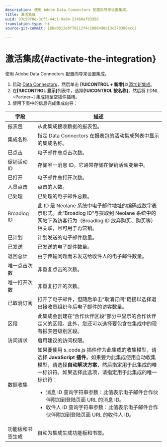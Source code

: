 ```yaml
---
description: 使用 Adobe Data Connectors 配置向导来设置集成。
title: 激活集成
uuid: 93c59f8e-3cf5-44c1-9a04-22460af93d5d
translation-type: ht
source-git-commit: 16ba0b12e0f70112f4c10804d0a13c278388ecc2

---
```



# 激活集成{#activate-the-integration}

使用 Adobe Data Connectors 配置向导来设置集成。

1. 启动 [Data Connectors](https://marketing.adobe.com/resources/help/zh_CN/genesis/c_overview.html)，然后单击 **[!UICONTROL + 新增]**&#x200B;以[添加新集成](https://marketing.adobe.com/resources/help/zh_CN/genesis/t_add_integration.html)。
1. 在&#x200B;**[!UICONTROL 显示]**&#x200B;列表中，选择&#x200B;**[!UICONTROL 按名称]**，然后将 [!DNL ~Partner~] 集成拖至空插件插槽。
1. 使用下表中的信息完成集成向导：

| 字段 | 描述 |
|--- |--- |
| 报表包 | 从此集成接收数据的报表包。 |
| 集成名称 | 指定 Data Connectors 在报表包的活动集成列表中显示的集成名称。 |
| 已点击 | 电子邮件总点击次数。 |
| 促销活动 ID | 存储唯一消息 ID。它通常存储在促销活动变量中。 |
| 已打开 | 电子邮件总打开次数。 |
| 人员点击 | 点击的人数。 |
| 已处理 | 已处理的电子邮件总数。 |
| Broadlog ID | 此 ID 是 Neolane 系统中电子邮件地址的编码或数字表示形式。此“Broadlog ID”与提取到 Neolane 系统中的网站下游访客行为（Broadlog ID 放弃购买、购买等）相关联，且可用于再营销。 |
| 已计划 | 计划发送的电子邮件数量。 |
| 已发送 | 已发送的电子邮件数量。 |
| 退回总计 | 由于传输问题而未发送给收件人的电子邮件数量。 |
| 唯一点击次数 | 非重复点击的次数。 |
| 唯一打开次数 | 非重复打开的次数。 |
| 已取消订阅 | 打开了电子邮件，但随后单击“取消订阅”链接以选择退出接收贵组织今后电子邮件的访客数量。 |
| 区段 | 此集成会创建在“合作伙伴区段”部分中显示的合作伙伴定义的区段。此外，您还可以选择要包含在集成中的现有报表包级别区段。 |
| 访问请求 | 启用建议的访问权限。 |
| 数据收集 | 如果要使用 s_code.js 插件作为此集成的收集模型，请选择 **JavaScript 插件**。如果要为此集成使用自动收集模型，请选择&#x200B;**自动解决方案**，然后指定用于此集成的唯一标识符。如果选择此选项，请指定用于此集成的唯一标识符： <ul><li>消息 ID 查询字符串参数：此值表示电子邮件合作伙伴附加到登陆页面 URL 的消息 ID。</li><li>收件人 ID 查询字符串参数：此值表示电子邮件合作伙伴附加到登陆页面 URL 的收件人 ID。</li></ul> |
| 功能板和书签生成 | 自动为集成生成功能板和书签。 |
